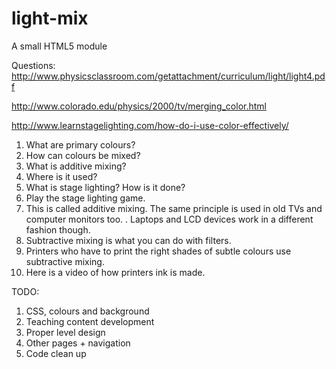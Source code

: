 light-mix
=========

A small HTML5 module

Questions: http://www.physicsclassroom.com/getattachment/curriculum/light/light4.pdf

http://www.colorado.edu/physics/2000/tv/merging_color.html

http://www.learnstagelighting.com/how-do-i-use-color-effectively/

1. What are primary colours? 
2. How can colours be mixed? 
3. What is additive mixing? 
4. Where is it used? 
5. What is stage lighting? How is it done? 
6. Play the stage lighting game. 
7. This is called additive mixing. The same principle is used in old TVs and computer monitors too. <infographic>. Laptops and LCD devices work in a different fashion though. 
8. Subtractive mixing is what you can do with filters. 
9. Printers who have to print the right shades of subtle colours use subtractive mixing. 
10. Here is a video of how printers ink is made. 

TODO: 
1. CSS, colours and background
2. Teaching content development
3. Proper level design
4. Other pages + navigation
5. Code clean up